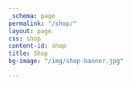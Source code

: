 ```yaml
---
_schema: page
permalink: "/shop/"
layout: page
css: shop
content-id: shop
title: Shop
bg-image: "/img/shop-banner.jpg"

---
```

<div class="c7-product-collection" data-collection-slug="wine"></div>